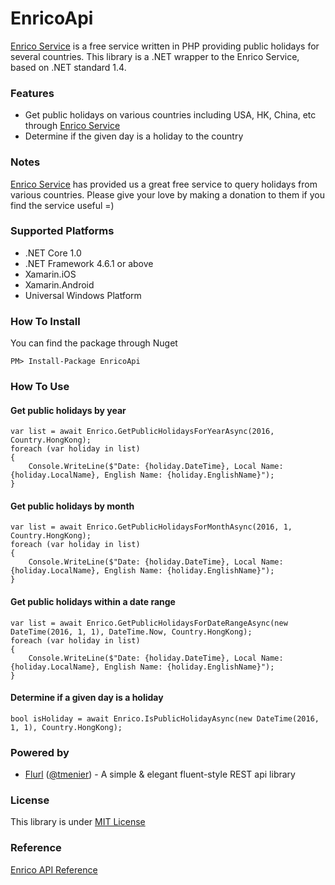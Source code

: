 # EnricoApi
[Enrico Service](http://www.kayaposoft.com/enrico/) is a free service written in PHP providing public holidays for several countries. This library is a .NET wrapper to the Enrico Service, based on .NET standard 1.4.

### Features
* Get public holidays on various countries including USA, HK, China, etc through [Enrico Service](http://www.kayaposoft.com/enrico/)
* Determine if the given day is a holiday to the country

### Notes
[Enrico Service](http://www.kayaposoft.com/enrico/) has provided us a great free service to query holidays from various countries. Please give your love by making a donation to them if you find the service useful =)

### Supported Platforms
* .NET Core 1.0
* .NET Framework 4.6.1 or above
* Xamarin.iOS
* Xamarin.Android
* Universal Windows Platform

### How To Install
You can find the package through Nuget

	PM> Install-Package EnricoApi

### How To Use

#### Get public holidays by year

    var list = await Enrico.GetPublicHolidaysForYearAsync(2016, Country.HongKong);
    foreach (var holiday in list)
    {
        Console.WriteLine($"Date: {holiday.DateTime}, Local Name: {holiday.LocalName}, English Name: {holiday.EnglishName}");
    }

#### Get public holidays by month

    var list = await Enrico.GetPublicHolidaysForMonthAsync(2016, 1, Country.HongKong);
    foreach (var holiday in list)
    {
        Console.WriteLine($"Date: {holiday.DateTime}, Local Name: {holiday.LocalName}, English Name: {holiday.EnglishName}");
    }

#### Get public holidays within a date range

    var list = await Enrico.GetPublicHolidaysForDateRangeAsync(new DateTime(2016, 1, 1), DateTime.Now, Country.HongKong);
    foreach (var holiday in list)
    {
        Console.WriteLine($"Date: {holiday.DateTime}, Local Name: {holiday.LocalName}, English Name: {holiday.EnglishName}");
    }

#### Determine if a given day is a holiday
    bool isHoliday = await Enrico.IsPublicHolidayAsync(new DateTime(2016, 1, 1), Country.HongKong);

### Powered by
* [Flurl](https://github.com/tmenier/Flurl) ([@tmenier](https://github.com/tmenier)) - A simple & elegant fluent-style REST api library 

### License
This library is under [MIT License](https://github.com/salmonthinlion/EnricoApi/blob/master/LICENSE)

### Reference
[Enrico API Reference](http://www.kayaposoft.com/enrico/json/)